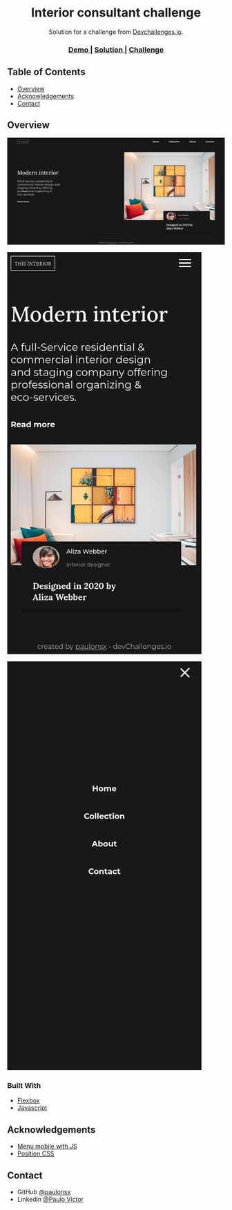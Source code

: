 <h1 align="center">Interior consultant challenge</h1>

<div align="center">
   Solution for a challenge from  <a href="http://devchallenges.io" target="_blank">Devchallenges.io</a>.
</div>

<div align="center">
  <h3>
    <a href="https://melodious-choux-a8b6a2.netlify.app/">
      Demo
    </a>
    <span> | </span>
    <a href="https://devchallenges.io/solutions/jhWNGQDday0ZoEvN6wDb">
      Solution
    </a>
    <span> | </span>
    <a href="https://devchallenges.io/challenges/Jymh2b2FyebRTUljkNcb">
      Challenge
    </a>
  </h3>
</div>

## Table of Contents

- [Overview](#overview)
- [Acknowledgements](#acknowledgements)
- [Contact](#contact)

## Overview

![screenshot](https://github.com/paulonsx/devchallenges-projects/blob/main/interior-consultant-master/assets/img/Screen%20Shot%202022-07-19%20at%2000.32.47-fullpage.png)

![screenshot](https://github.com/paulonsx/devchallenges-projects/blob/main/interior-consultant-master/assets/img/Screen%20Shot%202022-07-19%20at%2000.33.00-fullpage.png)

![screenshot](https://github.com/paulonsx/devchallenges-projects/blob/main/interior-consultant-master/assets/img/Screenshot%202022-07-19%20at%2000-34-06%20Interior%20consultant.png)


### Built With

- [Flexbox](https://developer.mozilla.org/pt-BR/docs/Learn/CSS/CSS_layout/Flexbox)
- [Javascript](https://www.javascript.com/)

## Acknowledgements

- [Menu mobile with JS](https://www.youtube.com/watch?v=DnODupiIAiE)
- [Position CSS](https://www.alura.com.br/artigos/entenda-a-propriedade-position-css)

## Contact

- GitHub [@paulonsx](https://github.com/paulonsx)
- Linkedin [@Paulo Victor](https://www.linkedin.com/in/paulo-nsx/)
